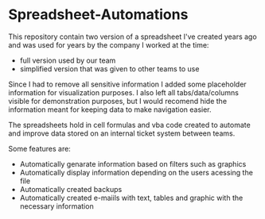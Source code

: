 # Spreadsheet-Automations

This repository contain two version of a spreadsheet I've created years ago and was used for years by the company I worked at the time:
  - full version used by our team 
  - simplified version that was given to other teams to use

Since I had to remove all sensitive information I added some placeholder information for visualization purposes. I also left all tabs/data/columns visible for demonstration purposes, but I would recomend hide the information meant for keeping data to make navigation easier.

The spreadsheets hold in cell formulas and vba code created to automate and improve data stored on an internal ticket system between teams. 

Some features are:
  - Automatically genarate information based on filters such as graphics
  - Automatically display information depending on the users acessing the file
  - Automatically created backups 
  - Automatically created e-maiils with text, tables and graphic with the necessary information 
